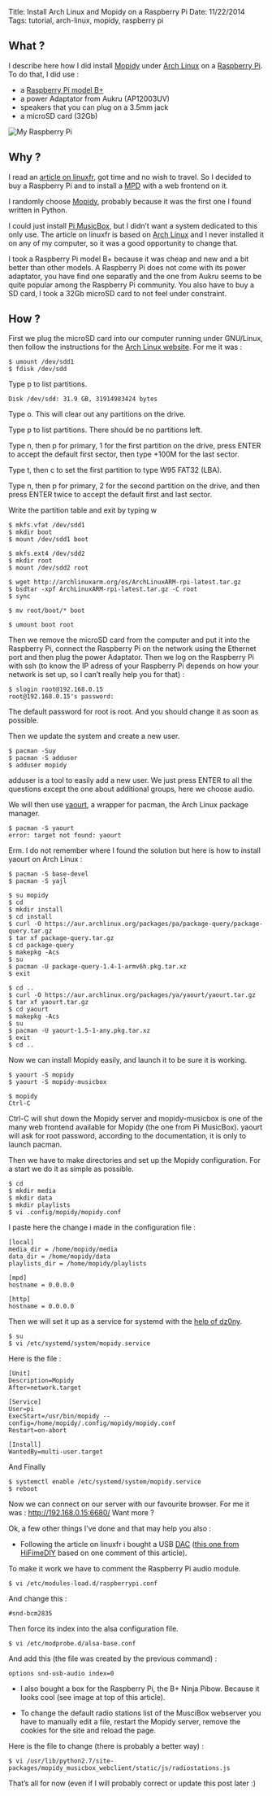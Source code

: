 Title: Install Arch Linux and Mopidy on a Raspberry Pi 
Date: 11/22/2014
Tags: tutorial, arch-linux, mopidy, raspberry pi


## What ?

I describe here how I did install [Mopidy](https://www.mopidy.com/) under [Arch Linux](https://archlinuxarm.org/) on a [Raspberry Pi](https://www.raspberrypi.org/). To do that, I did use :

* a [Raspberry Pi model B+](https://www.raspberrypi.org/products/raspberry-pi-1-model-b-plus/)
* a power Adaptator from Aukru (AP12003UV)
* speakers that you can plug on a 3.5mm jack
* a microSD card (32Gb)

![My Raspberry Pi](images/raspberry_pi.jpg)


## Why ?

I read an [article on linuxfr](http://linuxfr.org/users/kursus_hc/journaux/une-installation-hi-fi-de-qualitay-avec-le-raspberry-pi-arch-pulseaudio-shairport-trolls-inside), got time and no wish to travel. So I decided to buy a Raspberry Pi and to install a [MPD](http://en.wikipedia.org/wiki/Music_Player_Daemon) with a web frontend on it.

I randomly choose [Mopidy](https://www.mopidy.com/), probably because it was the first one I found written in Python.

I could just install [Pi MusicBox](http://www.pimusicbox.com/), but I didn’t want a system dedicated to this only use. The article on linuxfr is based on [Arch Linux](http://archlinuxarm.org/) and I never installed it on any of my computer, so it was a good opportunity to change that.

I took a Raspberry Pi model B+ because it was cheap and new and a bit better than other models. A Raspberry Pi does not come with its power adaptator, you have find one separatly and the one from Aukru seems to be quite popular among the Raspberry Pi community. You also have to buy a SD card, I took a 32Gb microSD card to not feel under constraint.


## How ?

First we plug the microSD card into our computer running under GNU/Linux, then follow the instructions for the [Arch Linux website](http://archlinuxarm.org/). For me it was :

```
$ umount /dev/sdd1
$ fdisk /dev/sdd
```

Type p to list partitions.

```
Disk /dev/sdd: 31.9 GB, 31914983424 bytes
```

Type o. This will clear out any partitions on the drive.

Type p to list partitions. There should be no partitions left.

Type n, then p for primary, 1 for the first partition on the drive, press ENTER to accept the default first sector, then type +100M for the last sector.

Type t, then c to set the first partition to type W95 FAT32 (LBA).

Type n, then p for primary, 2 for the second partition on the drive, and then press ENTER twice to accept the default first and last sector.

Write the partition table and exit by typing w

```
$ mkfs.vfat /dev/sdd1
$ mkdir boot
$ mount /dev/sdd1 boot

$ mkfs.ext4 /dev/sdd2
$ mkdir root
$ mount /dev/sdd2 root

$ wget http://archlinuxarm.org/os/ArchLinuxARM-rpi-latest.tar.gz
$ bsdtar -xpf ArchLinuxARM-rpi-latest.tar.gz -C root
$ sync

$ mv root/boot/* boot

$ umount boot root
```

Then we remove the microSD card from the computer and put it into the Raspberry Pi, connect the Raspberry Pi on the network using the Ethernet port and then plug the power Adaptator. Then we log on the Raspberry Pi with ssh (to know the IP adress of your Raspberry Pi depends on how your network is set up, so I can’t really help you for that) :

```
$ slogin root@192.168.0.15
root@192.168.0.15's password: 
```

The default password for root is root. And you should change it as soon as possible.

Then we update the system and create a new user.

```
$ pacman -Suy
$ pacman -S adduser
$ adduser mopidy 
```

adduser is a tool to easily add a new user. We just press ENTER to all the questions except the one about additional groups, here we choose audio.

We will then use [yaourt](https://wiki.archlinux.org/index.php/yaourt), a wrapper for pacman, the Arch Linux package manager.

```
$ pacman -S yaourt
error: target not found: yaourt
```

Erm. I do not remember where I found the solution but here is how to install yaourt on Arch Linux :

```
$ pacman -S base-devel
$ pacman -S yajl

$ su mopidy
$ cd
$ mkdir install
$ cd install
$ curl -O https://aur.archlinux.org/packages/pa/package-query/package-query.tar.gz
$ tar xf package-query.tar.gz
$ cd package-query
$ makepkg -Acs
$ su
$ pacman -U package-query-1.4-1-armv6h.pkg.tar.xz 
$ exit

$ cd ..
$ curl -O https://aur.archlinux.org/packages/ya/yaourt/yaourt.tar.gz
$ tar xf yaourt.tar.gz
$ cd yaourt
$ makepkg -Acs
$ su
$ pacman -U yaourt-1.5-1-any.pkg.tar.xz 
$ exit
$ cd ..
```

Now we can install Mopidy easily, and launch it to be sure it is working.

```
$ yaourt -S mopidy
$ yaourt -S mopidy-musicbox

$ mopidy
Ctrl-C
```

Ctrl-C will shut down the Mopidy server and mopidy-musicbox is one of the many web frontend available for Mopidy (the one from Pi MusicBox). yaourt will ask for root password, according to the documentation, it is only to launch pacman.

Then we have to make directories and set up the Mopidy configuration. For a start we do it as simple as possible.

```
$ cd
$ mkdir media
$ mkdir data
$ mkdir playlists
$ vi .config/mopidy/mopidy.conf 
```

I paste here the change i made in the configuration file :

```
[local]
media_dir = /home/mopidy/media
data_dir = /home/mopidy/data
playlists_dir = /home/mopidy/playlists

[mpd]
hostname = 0.0.0.0

[http]
hostname = 0.0.0.0
```

Then we will set it up as a service for systemd with the [help of dz0ny](https://github.com/mopidy/mopidy/issues/266#issuecomment-19273353).

```
$ su
$ vi /etc/systemd/system/mopidy.service
```

Here is the file :

```
[Unit]
Description=Mopidy
After=network.target

[Service]
User=pi
ExecStart=/usr/bin/mopidy --config=/home/mopidy/.config/mopidy/mopidy.conf
Restart=on-abort

[Install]
WantedBy=multi-user.target
```

And Finally

```
$ systemctl enable /etc/systemd/system/mopidy.service
$ reboot
```

Now we can connect on our server with our favourite browser. For me it was : http://192.168.0.15:6680/
Want more ?

Ok, a few other things I’ve done and that may help you also :

* Following the article on linuxfr i bought a USB [DAC](http://en.wikipedia.org/wiki/Digital-to-analog_converter) ([this one from HiFimeDIY](http://hifimediy.com/U2-DAC) based on one comment of this article).

To make it work we have to comment the Raspberry Pi audio module.

```
$ vi /etc/modules-load.d/raspberrypi.conf
```

And change this :

```
#snd-bcm2835
```

Then force its index into the alsa configuration file.

```
$ vi /etc/modprobe.d/alsa-base.conf
```

And add this (the file was created by the previous command) :

```
options snd-usb-audio index=0
```

* I also bought a box for the Raspberry Pi, the B+ Ninja Pibow. Because it looks cool (see image at top of this article).

* To change the default radio stations list of the MusciBox webserver you have to manually edit a file, restart the Mopidy server, remove the cookies for the site and reload the page.

Here is the file to change (there is probably a better way) :

```
$ vi /usr/lib/python2.7/site-packages/mopidy_musicbox_webclient/static/js/radiostations.js
```

That’s all for now (even if I will probably correct or update this post later :)


